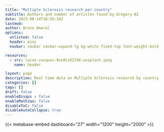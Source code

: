 ```yaml
---
title: "Multiple Sclerosis research per country"
subtitle: Authors and number of articles found by Gregory-AI
date: 2023-08-14T18:56:34Z
lastmod: 
author: Bruno Amaral
options:
  unlisted: false
  header: mini
  navbar: navbar navbar-expand-lg bg-white fixed-top font-weight-bold

resources:
  - src: lucas-vasques-9vnACvX2748-unsplash.jpeg
    name: header

layout: page
description: Real time data on Multiple Sclerosis research by country
categories: []
tags: []
draft: false
enableDisqus : false
enableMathJax: false
disableToC: false
disableAutoCollapse: true
---
```


{{< metabase-embed dashboard="27" width="1200" height="2000" >}}